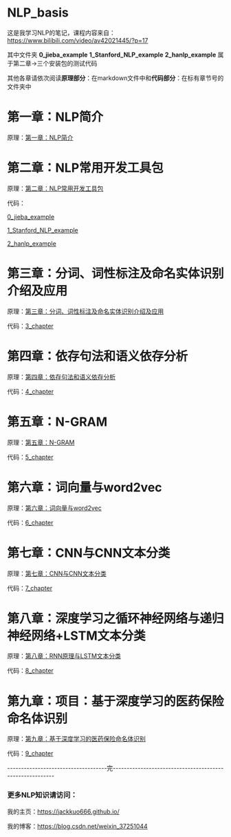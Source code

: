 # NLP_basis
这是我学习NLP的笔记，课程内容来自：https://www.bilibili.com/video/av42021445/?p=17

其中文件夹 **0_jieba_example** **1_Stanford_NLP_example** **2_hanlp_example** 属于第二章->三个安装包的测试代码

其他各章请依次阅读**原理部分**：在markdown文件中和**代码部分**：在标有章节号的文件夹中

# 第一章：NLP简介
原理：[第一章：NLP简介](https://github.com/JackKuo666/NLP_basis/blob/master/%E7%AC%AC%E4%B8%80%E7%AB%A0%EF%BC%9ANLP%E7%AE%80%E4%BB%8B.md)



# 第二章：NLP常用开发工具包
原理：[第二章：NLP常用开发工具包](https://github.com/JackKuo666/NLP_basis/blob/master/%E7%AC%AC%E4%BA%8C%E7%AB%A0%EF%BC%9ANLP%E5%B8%B8%E7%94%A8%E5%BC%80%E5%8F%91%E5%B7%A5%E5%85%B7%E5%8C%85.md)

代码： 

[0_jieba_example](https://github.com/JackKuo666/NLP_basis/tree/master/0_jieba_example)

[1_Stanford_NLP_example](https://github.com/JackKuo666/NLP_basis/tree/master/1_Stanford_NLP_example)

[2_hanlp_example](https://github.com/JackKuo666/NLP_basis/tree/master/2_hanlp_example)

# 第三章：分词、词性标注及命名实体识别介绍及应用
原理：[第三章：分词、词性标注及命名实体识别介绍及应用](https://github.com/JackKuo666/NLP_basis/blob/master/%E7%AC%AC%E4%B8%89%E7%AB%A0%EF%BC%9A%E5%88%86%E8%AF%8D%E3%80%81%E8%AF%8D%E6%80%A7%E6%A0%87%E6%B3%A8%E5%8F%8A%E5%91%BD%E5%90%8D%E5%AE%9E%E4%BD%93%E8%AF%86%E5%88%AB%E4%BB%8B%E7%BB%8D%E5%8F%8A%E5%BA%94%E7%94%A8.md)

代码：[3_chapter](https://github.com/JackKuo666/NLP_basis/tree/master/3_chapter)

# 第四章：依存句法和语义依存分析

原理：[第四章：依存句法和语义依存分析](https://github.com/JackKuo666/NLP_basis/blob/master/%E7%AC%AC%E5%9B%9B%E7%AB%A0%EF%BC%9A%E4%BE%9D%E5%AD%98%E5%8F%A5%E6%B3%95%E5%92%8C%E8%AF%AD%E4%B9%89%E4%BE%9D%E5%AD%98%E5%88%86%E6%9E%90.md)

代码：[4_chapter](https://github.com/JackKuo666/NLP_basis/tree/master/4_chapter)

# 第五章：N-GRAM

原理：[第五章：N-GRAM](https://github.com/JackKuo666/NLP_basis/blob/master/%E7%AC%AC%E4%BA%94%E7%AB%A0%EF%BC%9AN-GRAM.md)

代码：[5_chapter](https://github.com/JackKuo666/NLP_basis/tree/master/5_chapter)

# 第六章：词向量与word2vec

原理：[第六章：词向量与word2vec](https://github.com/JackKuo666/NLP_basis/blob/master/%E7%AC%AC%E5%85%AD%E7%AB%A0%EF%BC%9A%E8%A1%A8%E5%BE%81%E5%AD%A6%E4%B9%A0%E4%B8%8E%E5%85%B3%E7%B3%BB%E5%B5%8C%E5%85%A5.md)

代码：[6_chapter](https://github.com/JackKuo666/NLP_basis/tree/master/6_chapter)

# 第七章：CNN与CNN文本分类
原理：[第七章：CNN与CNN文本分类](https://github.com/JackKuo666/NLP_basis/blob/master/%E7%AC%AC%E4%B8%83%E7%AB%A0%EF%BC%9A%E6%B7%B1%E5%BA%A6%E5%AD%A6%E4%B9%A0%E4%B9%8B%E5%8D%B7%E7%A7%AF%E7%A5%9E%E7%BB%8F%E7%BD%91%E7%BB%9C.md)

代码：[7_chapter](https://github.com/JackKuo666/NLP_basis/tree/master/7_chapter)


# 第八章：深度学习之循环神经网络与递归神经网络+LSTM文本分类

原理：[第八章：RNN原理与LSTM文本分类](https://github.com/JackKuo666/NLP_basis/blob/master/%E7%AC%AC%E5%85%AB%E7%AB%A0%EF%BC%9A%E6%B7%B1%E5%BA%A6%E5%AD%A6%E4%B9%A0%E4%B9%8B%E5%BE%AA%E7%8E%AF%E7%A5%9E%E7%BB%8F%E7%BD%91%E7%BB%9C%E4%B8%8E%E9%80%92%E5%BD%92%E7%A5%9E%E7%BB%8F%E7%BD%91%E7%BB%9C.md)

代码：[8_chapter](https://github.com/JackKuo666/NLP_basis/tree/master/8_chapter)

# 第九章：项目：基于深度学习的医药保险命名体识别

原理：[第九章：基于深度学习的医药保险命名体识别](https://github.com/JackKuo666/NLP_basis/blob/master/%E7%AC%AC%E4%B9%9D%E7%AB%A0%EF%BC%9A%E5%9F%BA%E4%BA%8E%E6%B7%B1%E5%BA%A6%E5%AD%A6%E4%B9%A0%E7%9A%84%E5%8C%BB%E8%8D%AF%E4%BF%9D%E9%99%A9%E5%91%BD%E5%90%8D%E4%BD%93%E8%AF%86%E5%88%AB.md)

代码：[9_chapter](https://github.com/JackKuo666/NLP_basis/tree/master/9_chapter)

------------------------------------完---------------------------------------------------------
### 更多NLP知识请访问：

我的主页：https://jackkuo666.github.io/

我的博客：https://blog.csdn.net/weixin_37251044
